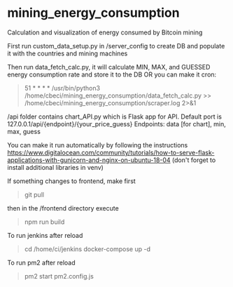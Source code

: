 # mining_energy_consumption
Calculation and visualization of energy consumed by Bitcoin mining

First run custom_data_setup.py in /server_config to create DB and populate it with the countries and mining machines

Then run data_fetch_calc.py, it will calculate MIN, MAX, and GUESSED energy consumption rate and store it to the DB
OR you can make it cron:

> 51 * * * *  /usr/bin/python3 /home/cbeci/mining_energy_consumption/data_fetch_calc.py >>  /home/cbeci/mining_energy_consumption/scraper.log 2>&1

/api folder contains chart_API.py which is Flask app for API. 
Default port is 127.0.0.1/api/{endpoint}/{your_price_guess}
Endpoints: data [for chart], min, max, guess

You can make it run automatically by following the instructions https://www.digitalocean.com/community/tutorials/how-to-serve-flask-applications-with-gunicorn-and-nginx-on-ubuntu-18-04 (don't forget to install additional libraries in venv)

If something changes to frontend, make first
> git pull

then in the /frontend directory execute 
> npm run build

To run jenkins after reload
> cd /home/ci/jenkins
> docker-compose up -d

To run pm2 after reload
> pm2 start pm2.config.js
